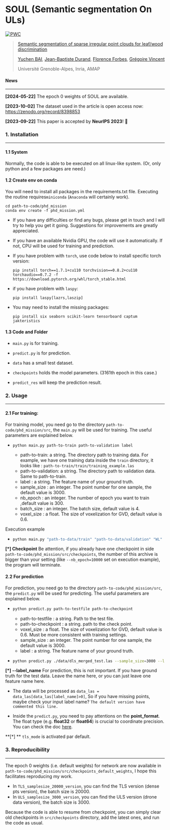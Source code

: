 # SOUL (Semantic segmentation On ULs)

[![PWC](https://img.shields.io/endpoint.svg?url=https://paperswithcode.com/badge/semantic-segmentation-of-sparse-irregular/lidar-semantic-segmentation-on-uls-labeled)](https://paperswithcode.com/sota/lidar-semantic-segmentation-on-uls-labeled?p=semantic-segmentation-of-sparse-irregular)

> [Semantic segmentation of sparse irregular point clouds for leaf/wood discrimination](https://neurips.cc/virtual/2023/poster/72647)
>
> [Yuchen BAI](https://na1an.github.io/), [Jean-Baptiste Durand](https://amap.cirad.fr/fr/edit-article.php?id=433), [Florence Forbes](https://mistis.inrialpes.fr/people/forbes/), [Grégoire Vincent](https://lab.ird.fr/personne/eHBCWllvN3FjJTJGQVNWTzhlRkdwZ2FoTDMlMkIlMkJRS3BCdUR1eDZjdGtwZzlqRSUzRA/show)
>
>  Université Grenoble-Alpes, Inria, AMAP



#### News

--------

**[2024-05-22]** The epoch 0 weights of SOUL are available.

**[2023-10-02]** The dataset used in the article is open access now: https://zenodo.org/record/8398853

**[2023-09-22]** This paper is accepted by **NeurIPS 2023**! :tada:



### 1. Installation

---------

#### 1.1 System

Normally, the code is able to be executed on all linux-like system. (Or, only python and a few packages are need.)

#### 1.2 Create env on conda

You will need to install all packages in the requirements.txt file.  Executing the routine requires```miniconda``` (```Anaconda``` will certainly work). 

```
cd path-to-code/phd_mission
conda env create -f phd_mission.yml
```

* If you have any difficulties or find any bugs, please get in touch and I will try to help you get it going. Suggestions for improvements are greatly appreciated.

* If you have an available Nvidia GPU, the code will use it automatically. If not, CPU will be used for training and prediction.

* If you have problem with ```torch```, use code below to install specific torch version:

  ```
  pip install torch==1.7.1+cu110 torchvision==0.8.2+cu110 torchaudio==0.7.2 -f https://download.pytorch.org/whl/torch_stable.html
  ```

* if you have problem with ```laspy```:

  ```
  pip install laspy[lazrs,laszip]
  ```

* You may need to install the missing packages:

  ```
  pip install six seaborn scikit-learn tensorboard captum jakteristics
  ```



#### 1.3 Code and Folder

* ```main.py``` is for training.

* ```predict.py``` is for prediction.

* ```data``` has a small test dataset.

* ```checkpoints``` holds the model parameters. (3161th epoch in this case.)

* ```predict_res``` will keep the prediction result.

  

### 2. Usage

---------------

#### 2.1 For training:

For training model, you need go to the directory ```path-to-code/phd_mission/src```, the ```main.py``` will be used for training. The useful parameters are explained below.

* ```
  python main.py path-to-train path-to-validation label
  ```

  * path-to-train: a string. The directory path to training data. For example, we have one training data inside the ```train``` directory, it looks like : ```path-to-train/train/training_example.las```
  * path-to-validation: a string. The directory path to validation data. Same to path-to-train.
  * label : a string. The feature name of your ground truth.
  * sample_size : an integer. The point number for one sample, the default value is 3000.
  * nb_epoch : an integer. The number of epoch you want to train ,default value is 300.
  * batch_size : an integer. The batch size, default value is 4.
  * voxel_size : a float. The size of voxelization for GVD, default value is 0.6.

Execution example

* ```sh
  python main.py "path-to-data/train" "path-to-data/validation" "WL" --sample_size=3000 --nb_epoch=10000 --batch_size=16 --voxel_size=0.6
  ```

**[*] Checkpoint** Be attention,  if you already have one checkpoint in side ```path-to-code/phd_mission/src/checkpoints```, the number of this archive is bigger than your setting (like ```--nb_epoch=10000``` set on execution example), the program will terminate. 



#### 2.2 For prediction

For prediction, you need go to the directory ```path-to-code/phd_mission/src```, the ```predict.py``` will be used for predicting. The useful parameters are explained below.

* ```sh
  python predict.py path-to-testfile path-to-checkpoint
  ```

  * path-to-testfile : a string. Path to the test file.
  * path-to-checkpoint : a string. path to the check point.
  * voxel_size : a float. The size of voxelization for GVD, default value is 0.6. Must be more consistent with training settings.
  * sample_size : an integer. The point number for one sample, the default value is 3000.
  * label : a string. The feature name of your ground truth.

* ```sh
  python predict.py ./data/dls_merged_test.las --sample_size=3000 --label_name="WL" checkpoints/checkpoint_epoch_003161.pth
  ```

**[*] --label_name** For prediction, this is not important. If you have ground truth for the test data. Leave the name here, or you can just leave one feature name here.

* The data will be processed as ```data_las = data_las[data_las[label_name]>0]```, So if you have missing points, maybe check your input label name? ```The default version have commented this line.```

* Inside the ```predict.py```, you need to pay attentions on the **point_format**. The float type (e.g. **float32** or **float64**) is crucial to coordinate precision. You can check the doc [here](https://laspy.readthedocs.io/en/latest/intro.html#point-format-6).

**[*] ** ```tls_mode``` is activated par default.



### 3. Reproducibility

-----------

The epoch 0 weights (i.e. default weights) for network are now available in ```path-to-code/phd_mission/src/checkpoints_default_weights```, I hope this facilitates reproducing my work. 

* In ```TLS_samplesize_20000_version```, you can find the TLS version (dense pts version), the batch size is 20000.
* In ```ULS_samplesize_3000_version```, you can find the ULS version (drone data version), the batch size is 3000.

Because the code is able to resume from checkpoint, you can simply clear old checkpoints in `src/checkpoints` directory, add the latest ones, and run the code as usual.

